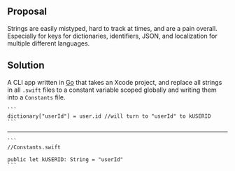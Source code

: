 ## Proposal
Strings are easily mistyped, hard to track at times, and are a pain overall. Especially for keys for dictionaries, identifiers, JSON, and localization for multiple different languages.

## Solution
A CLI app written in [Go](https://golang.org/) that takes an Xcode project, and replace all strings in all ```.swift``` files to a constant variable scoped globally and writing them into a ```Constants``` file. 

    ```
    dictionary["userId"] = user.id //will turn to "userId" to kUSERID
    ```
-----
    ```
    //Constants.swift

    public let kUSERID: String = "userId"
    ```


